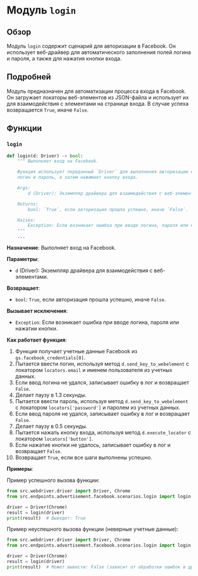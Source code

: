 # Модуль `login`

## Обзор

Модуль `login` содержит сценарий для авторизации в Facebook. Он использует веб-драйвер для автоматического заполнения полей логина и пароля, а также для нажатия кнопки входа.

## Подробней

Модуль предназначен для автоматизации процесса входа в Facebook. Он загружает локаторы веб-элементов из JSON-файла и использует их для взаимодействия с элементами на странице входа. В случае успеха возвращается `True`, иначе `False`.

## Функции

### `login`

```python
def login(d: Driver) -> bool:
    """ Выполняет вход на Facebook.

    Функция использует переданный `Driver` для выполнения авторизации на Facebook, заполняя
    логин и пароль, а затем нажимает кнопку входа.

    Args:
        d (Driver): Экземпляр драйвера для взаимодействия с веб-элементами.

    Returns:
        bool: `True`, если авторизация прошла успешно, иначе `False`.

    Raises:
        Exception: Если возникает ошибка при вводе логина, пароля или нажатии кнопки.
    """
    ...
```

**Назначение**: Выполняет вход на Facebook.

**Параметры**:
- `d` (Driver): Экземпляр драйвера для взаимодействия с веб-элементами.

**Возвращает**:
- `bool`: `True`, если авторизация прошла успешно, иначе `False`.

**Вызывает исключения**:
- `Exception`: Если возникает ошибка при вводе логина, пароля или нажатии кнопки.

**Как работает функция**:
1. Функция получает учетные данные Facebook из `gs.facebook_credentials[0]`.
2. Пытается ввести логин, используя метод `d.send_key_to_webelement` с локатором `locators.email` и именем пользователя из учетных данных.
3. Если ввод логина не удался, записывает ошибку в лог и возвращает `False`.
4. Делает паузу в 1.3 секунды.
5. Пытается ввести пароль, используя метод `d.send_key_to_webelement` с локатором `locators['password']` и паролем из учетных данных.
6. Если ввод пароля не удался, записывает ошибку в лог и возвращает `False`.
7. Делает паузу в 0.5 секунды.
8. Пытается нажать кнопку входа, используя метод `d.execute_locator` с локатором `locators['button']`.
9. Если нажатие кнопки не удалось, записывает ошибку в лог и возвращает `False`.
10. Возвращает `True`, если все шаги выполнены успешно.

**Примеры**:

Пример успешного вызова функции:

```python
from src.webdriver.driver import Driver, Chrome
from src.endpoints.advertisement.facebook.scenarios.login import login

driver = Driver(Chrome)
result = login(driver)
print(result)  # Выведет: True
```

Пример неуспешного вызова функции (неверные учетные данные):

```python
from src.webdriver.driver import Driver, Chrome
from src.endpoints.advertisement.facebook.scenarios.login import login

driver = Driver(Chrome)
result = login(driver)
print(result)  # Может вывести: False (зависит от обработки ошибок в драйвере)
